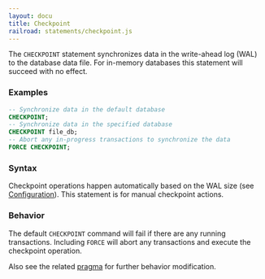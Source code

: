 ```yaml
---
layout: docu
title: Checkpoint
railroad: statements/checkpoint.js
---
```


The `CHECKPOINT` statement synchronizes data in the write-ahead log (WAL) to the database data file. For in-memory
databases this statement will succeed with no effect.

### Examples

```sql
-- Synchronize data in the default database
CHECKPOINT;
-- Synchronize data in the specified database
CHECKPOINT file_db;
-- Abort any in-progress transactions to synchronize the data
FORCE CHECKPOINT;
```

### Syntax

<div id="rrdiagram1"></div>

Checkpoint operations happen automatically based on the WAL size (see [Configuration](../configuration)). This
statement is for manual checkpoint actions.

### Behavior

The default `CHECKPOINT` command will fail if there are any running transactions. Including `FORCE` will abort any
transactions and execute the checkpoint operation.

Also see the related [pragma](../pragmas#force_checkpoint) for further behavior modification.
